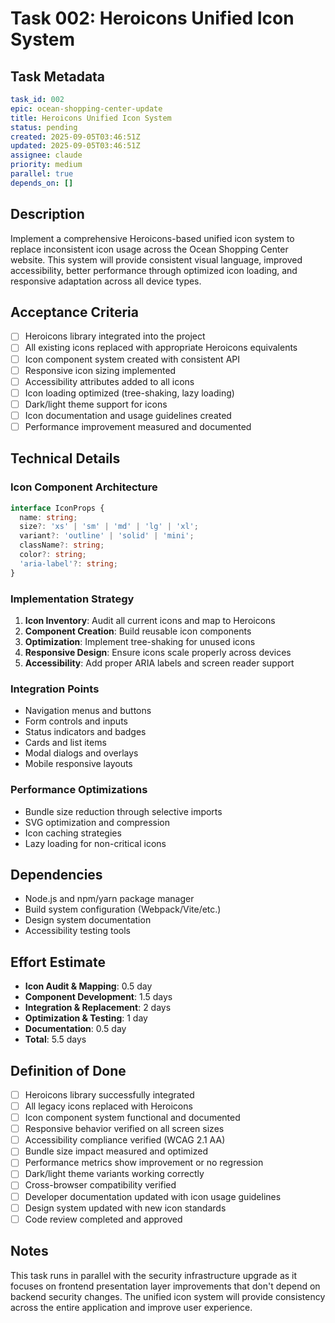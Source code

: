 # Task 002: Heroicons Unified Icon System

## Task Metadata
```yaml
task_id: 002
epic: ocean-shopping-center-update
title: Heroicons Unified Icon System
status: pending
created: 2025-09-05T03:46:51Z
updated: 2025-09-05T03:46:51Z
assignee: claude
priority: medium
parallel: true
depends_on: []
```

## Description
Implement a comprehensive Heroicons-based unified icon system to replace inconsistent icon usage across the Ocean Shopping Center website. This system will provide consistent visual language, improved accessibility, better performance through optimized icon loading, and responsive adaptation across all device types.

## Acceptance Criteria
- [ ] Heroicons library integrated into the project
- [ ] All existing icons replaced with appropriate Heroicons equivalents
- [ ] Icon component system created with consistent API
- [ ] Responsive icon sizing implemented
- [ ] Accessibility attributes added to all icons
- [ ] Icon loading optimized (tree-shaking, lazy loading)
- [ ] Dark/light theme support for icons
- [ ] Icon documentation and usage guidelines created
- [ ] Performance improvement measured and documented

## Technical Details

### Icon Component Architecture
```typescript
interface IconProps {
  name: string;
  size?: 'xs' | 'sm' | 'md' | 'lg' | 'xl';
  variant?: 'outline' | 'solid' | 'mini';
  className?: string;
  color?: string;
  'aria-label'?: string;
}
```

### Implementation Strategy
1. **Icon Inventory**: Audit all current icons and map to Heroicons
2. **Component Creation**: Build reusable icon components
3. **Optimization**: Implement tree-shaking for unused icons
4. **Responsive Design**: Ensure icons scale properly across devices
5. **Accessibility**: Add proper ARIA labels and screen reader support

### Integration Points
- Navigation menus and buttons
- Form controls and inputs
- Status indicators and badges
- Cards and list items
- Modal dialogs and overlays
- Mobile responsive layouts

### Performance Optimizations
- Bundle size reduction through selective imports
- SVG optimization and compression
- Icon caching strategies
- Lazy loading for non-critical icons

## Dependencies
- Node.js and npm/yarn package manager
- Build system configuration (Webpack/Vite/etc.)
- Design system documentation
- Accessibility testing tools

## Effort Estimate
- **Icon Audit & Mapping**: 0.5 day
- **Component Development**: 1.5 days
- **Integration & Replacement**: 2 days
- **Optimization & Testing**: 1 day
- **Documentation**: 0.5 day
- **Total**: 5.5 days

## Definition of Done
- [ ] Heroicons library successfully integrated
- [ ] All legacy icons replaced with Heroicons
- [ ] Icon component system functional and documented
- [ ] Responsive behavior verified on all screen sizes
- [ ] Accessibility compliance verified (WCAG 2.1 AA)
- [ ] Bundle size impact measured and optimized
- [ ] Performance metrics show improvement or no regression
- [ ] Dark/light theme variants working correctly
- [ ] Cross-browser compatibility verified
- [ ] Developer documentation updated with icon usage guidelines
- [ ] Design system updated with new icon standards
- [ ] Code review completed and approved

## Notes
This task runs in parallel with the security infrastructure upgrade as it focuses on frontend presentation layer improvements that don't depend on backend security changes. The unified icon system will provide consistency across the entire application and improve user experience.